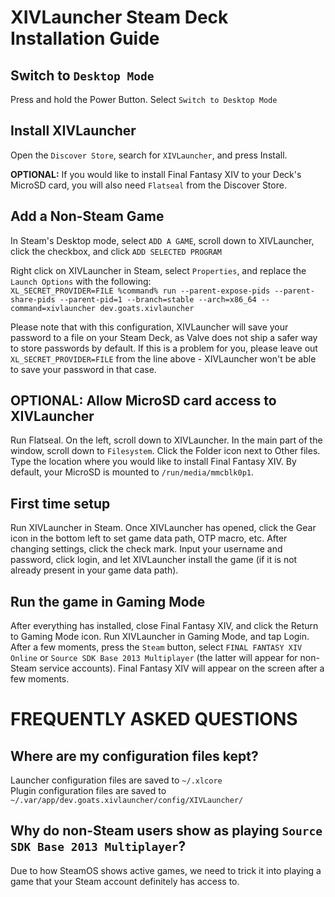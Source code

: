 # XIVLauncher Steam Deck Installation Guide

## Switch to `Desktop Mode`
Press and hold the Power Button. Select `Switch to Desktop Mode`

## Install XIVLauncher
Open the `Discover Store`, search for `XIVLauncher`, and press Install.

**OPTIONAL:** If you would like to install Final Fantasy XIV to your Deck's MicroSD card, you will also need `Flatseal` from the Discover Store.

## Add a Non-Steam Game
In Steam's Desktop mode, select `ADD A GAME`, scroll down to XIVLauncher, click the checkbox, and click `ADD SELECTED PROGRAM`

Right click on XIVLauncher in Steam, select `Properties`, and replace the `Launch Options` with the following:  
`XL_SECRET_PROVIDER=FILE %command% run --parent-expose-pids --parent-share-pids --parent-pid=1 --branch=stable --arch=x86_64 --command=xivlauncher dev.goats.xivlauncher`

Please note that with this configuration, XIVLauncher will save your password to a file on your Steam Deck, as Valve does not ship a safer way to store passwords by default. If this is a problem for you, please leave out `XL_SECRET_PROVIDER=FILE` from the line above - XIVLauncher won't be able to save your password in that case.

## OPTIONAL: Allow MicroSD card access to XIVLauncher
Run Flatseal. On the left, scroll down to XIVLauncher. In the main part of the window, scroll down to `Filesystem`. Click the Folder icon next to Other files. Type the location where you would like to install Final Fantasy XIV. By default, your MicroSD is mounted to `/run/media/mmcblk0p1`.

## First time setup
Run XIVLauncher in Steam. Once XIVLauncher has opened, click the Gear icon in the bottom left to set game data path, OTP macro, etc. After changing settings, click the check mark. Input your username and password, click login, and let XIVLauncher install the game (if it is not already present in your game data path).

## Run the game in Gaming Mode
After everything has installed, close Final Fantasy XIV, and click the Return to Gaming Mode icon. Run XIVLauncher in Gaming Mode, and tap Login. After a few moments, press the `Steam` button, select `FINAL FANTASY XIV Online` or `Source SDK Base 2013 Multiplayer` (the latter will appear for non-Steam service accounts). Final Fantasy XIV will appear on the screen after a few moments.


# FREQUENTLY ASKED QUESTIONS
## Where are my configuration files kept?
Launcher configuration files are saved to `~/.xlcore`  
Plugin configuration files are saved to `~/.var/app/dev.goats.xivlauncher/config/XIVLauncher/`

## Why do non-Steam users show as playing `Source SDK Base 2013 Multiplayer`?
Due to how SteamOS shows active games, we need to trick it into playing a game that your Steam account definitely has access to.
